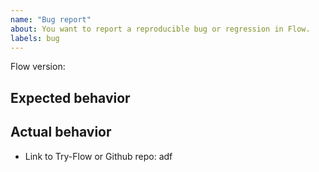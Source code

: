 ```yaml
---
name: "Bug report"
about: You want to report a reproducible bug or regression in Flow.
labels: bug
---
```


<!--
Please fill out this entire template so that we can address your bug report as quickly as possible.

Any bug reports that don't contain instructions to reproduce the issue will be closed.
-->

Flow version:

## Expected behavior

## Actual behavior

<!--
Please reproduce your issue on flow.org/try so that we can debug it.

Not all issues are reproducible on try-flow because they may require multiple
files or specific flowconfig settings. If your bug can only be reproduced
under one of these constraints, please make a small github repo that
contains a minimal way to reproduce your problem.
-->
* Link to Try-Flow or Github repo:
adf
